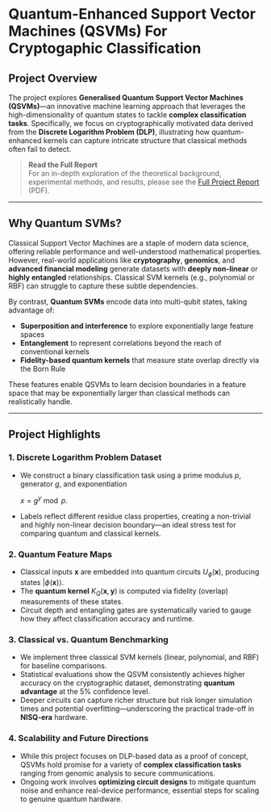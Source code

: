 # Quantum-Enhanced Support Vector Machines (QSVMs) For Cryptogaphic Classification

## Project Overview

The project explores **Generalised Quantum Support Vector Machines (QSVMs)**—an innovative machine learning approach that leverages the high-dimensionality of quantum states to tackle **complex classification tasks**. Specifically, we focus on cryptographically motivated data derived from the **Discrete Logarithm Problem (DLP)**, illustrating how quantum-enhanced kernels can capture intricate structure that classical methods often fail to detect.

> **Read the Full Report**  
> For an in-depth exploration of the theoretical background, experimental methods, and results, please see the [Full Project Report](./path/to/project_report.pdf) (PDF).


---

## Why Quantum SVMs?

Classical Support Vector Machines are a staple of modern data science, offering reliable performance and well-understood mathematical properties. However, real-world applications like **cryptography**, **genomics**, and **advanced financial modeling** generate datasets with **deeply non-linear** or **highly entangled** relationships. Classical SVM kernels (e.g., polynomial or RBF) can struggle to capture these subtle dependencies.

By contrast, **Quantum SVMs** encode data into multi-qubit states, taking advantage of:

- **Superposition and interference** to explore exponentially large feature spaces  
- **Entanglement** to represent correlations beyond the reach of conventional kernels  
- **Fidelity-based quantum kernels** that measure state overlap directly via the Born Rule  

These features enable QSVMs to learn decision boundaries in a feature space that may be exponentially larger than classical methods can realistically handle.

---

## Project Highlights

### 1. Discrete Logarithm Problem Dataset

- We construct a binary classification task using a prime modulus $p$, generator $g$, and exponentiation

  $x = g^y \bmod p.$

- Labels reflect different residue class properties, creating a non-trivial and highly non-linear decision boundary—an ideal stress test for comparing quantum and classical kernels.

### 2. Quantum Feature Maps

- Classical inputs $\mathbf{x}$ are embedded into quantum circuits $U_{\phi}(\mathbf{x})$, producing states $\lvert \phi(\mathbf{x}) \rangle$.
- The **quantum kernel** $K_{Q}(\mathbf{x}, \mathbf{y})$ is computed via fidelity (overlap) measurements of these states.
- Circuit depth and entangling gates are systematically varied to gauge how they affect classification accuracy and runtime.

### 3. Classical vs. Quantum Benchmarking

- We implement three classical SVM kernels (linear, polynomial, and RBF) for baseline comparisons.
- Statistical evaluations show the QSVM consistently achieves higher accuracy on the cryptographic dataset, demonstrating **quantum advantage** at the 5% confidence level.
- Deeper circuits can capture richer structure but risk longer simulation times and potential overfitting—underscoring the practical trade-off in **NISQ-era** hardware.

### 4. Scalability and Future Directions

- While this project focuses on DLP-based data as a proof of concept, QSVMs hold promise for a variety of **complex classification tasks** ranging from genomic analysis to secure communications.
- Ongoing work involves **optimizing circuit designs** to mitigate quantum noise and enhance real-device performance, essential steps for scaling to genuine quantum hardware.
